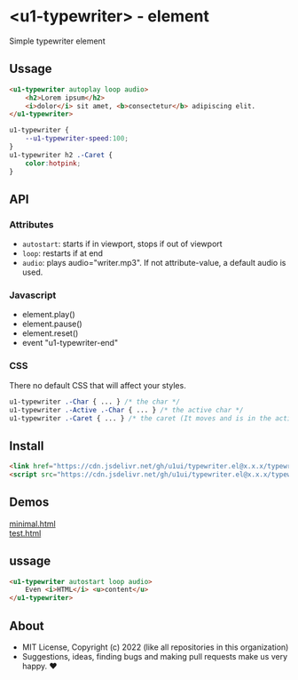 # &lt;u1-typewriter&gt; - element
Simple typewriter element

## Ussage

```html
<u1-typewriter autoplay loop audio>
    <h2>Lorem ipsum</h2>
    <i>dolor</i> sit amet, <b>consectetur</b> adipiscing elit.
</u1-typewriter>
```

```css
u1-typewriter {
    --u1-typewriter-speed:100;
}
u1-typewriter h2 .-Caret {
    color:hotpink;
}
```

## API

### Attributes

- `autostart`: starts if in viewport, stops if out of viewport  
- `loop`: restarts if at end
- `audio`: plays audio="writer.mp3". If not attribute-value, a default audio is used.

### Javascript

- element.play()
- element.pause()
- element.reset()
- event "u1-typewriter-end"

### CSS

There no default CSS that will affect your styles.

```css
u1-typewriter .-Char { ... } /* the char */
u1-typewriter .-Active .-Char { ... } /* the active char */
u1-typewriter .-Caret { ... } /* the caret (It moves and is in the active char element) */
```

## Install

```html
<link href="https://cdn.jsdelivr.net/gh/u1ui/typewriter.el@x.x.x/typewriter.min.css" rel=stylesheet>
<script src="https://cdn.jsdelivr.net/gh/u1ui/typewriter.el@x.x.x/typewriter.min.js" type=module>
```

## Demos

[minimal.html](http://gcdn.li/u1ui/typewriter.el@main/tests/minimal.html)  
[test.html](http://gcdn.li/u1ui/typewriter.el@main/tests/test.html)  

## ussage

```html
<u1-typewriter autostart loop audio>
    Even <i>HTML</i> <u>content</u>
</u1-typewriter>
```

## About

- MIT License, Copyright (c) 2022 <u1> (like all repositories in this organization) <br>
- Suggestions, ideas, finding bugs and making pull requests make us very happy. ♥

